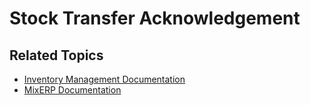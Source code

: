 # Stock Transfer Acknowledgement


## Related Topics
* [Inventory Management Documentation](index.md)
* [MixERP Documentation](../index.md)
